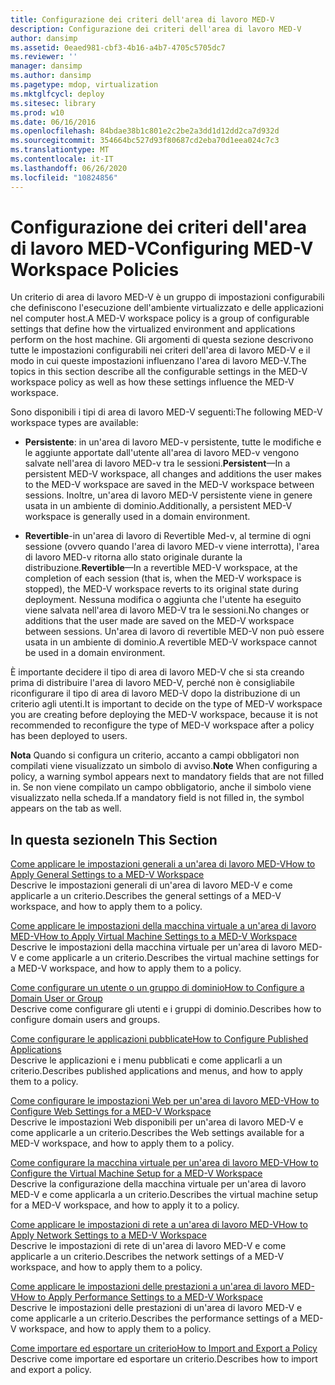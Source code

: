 ```yaml
---
title: Configurazione dei criteri dell'area di lavoro MED-V
description: Configurazione dei criteri dell'area di lavoro MED-V
author: dansimp
ms.assetid: 0eaed981-cbf3-4b16-a4b7-4705c5705dc7
ms.reviewer: ''
manager: dansimp
ms.author: dansimp
ms.pagetype: mdop, virtualization
ms.mktglfcycl: deploy
ms.sitesec: library
ms.prod: w10
ms.date: 06/16/2016
ms.openlocfilehash: 84bdae38b1c801e2c2be2a3dd1d12dd2ca7d932d
ms.sourcegitcommit: 354664bc527d93f80687cd2eba70d1eea024c7c3
ms.translationtype: MT
ms.contentlocale: it-IT
ms.lasthandoff: 06/26/2020
ms.locfileid: "10824856"
---
```

# <span data-ttu-id="b3d8e-103">Configurazione dei criteri dell'area di lavoro MED-V</span><span class="sxs-lookup"><span data-stu-id="b3d8e-103">Configuring MED-V Workspace Policies</span></span>


<span data-ttu-id="b3d8e-104">Un criterio di area di lavoro MED-V è un gruppo di impostazioni configurabili che definiscono l'esecuzione dell'ambiente virtualizzato e delle applicazioni nel computer host.</span><span class="sxs-lookup"><span data-stu-id="b3d8e-104">A MED-V workspace policy is a group of configurable settings that define how the virtualized environment and applications perform on the host machine.</span></span> <span data-ttu-id="b3d8e-105">Gli argomenti di questa sezione descrivono tutte le impostazioni configurabili nei criteri dell'area di lavoro MED-V e il modo in cui queste impostazioni influenzano l'area di lavoro MED-V.</span><span class="sxs-lookup"><span data-stu-id="b3d8e-105">The topics in this section describe all the configurable settings in the MED-V workspace policy as well as how these settings influence the MED-V workspace.</span></span>

<span data-ttu-id="b3d8e-106">Sono disponibili i tipi di area di lavoro MED-V seguenti:</span><span class="sxs-lookup"><span data-stu-id="b3d8e-106">The following MED-V workspace types are available:</span></span>

-   <span data-ttu-id="b3d8e-107">**Persistente**: in un'area di lavoro MED-v persistente, tutte le modifiche e le aggiunte apportate dall'utente all'area di lavoro MED-v vengono salvate nell'area di lavoro MED-v tra le sessioni.</span><span class="sxs-lookup"><span data-stu-id="b3d8e-107">**Persistent**—In a persistent MED-V workspace, all changes and additions the user makes to the MED-V workspace are saved in the MED-V workspace between sessions.</span></span> <span data-ttu-id="b3d8e-108">Inoltre, un'area di lavoro MED-V persistente viene in genere usata in un ambiente di dominio.</span><span class="sxs-lookup"><span data-stu-id="b3d8e-108">Additionally, a persistent MED-V workspace is generally used in a domain environment.</span></span>

-   <span data-ttu-id="b3d8e-109">**Revertible**-in un'area di lavoro di Revertible Med-v, al termine di ogni sessione (ovvero quando l'area di lavoro MED-v viene interrotta), l'area di lavoro MED-v ritorna allo stato originale durante la distribuzione.</span><span class="sxs-lookup"><span data-stu-id="b3d8e-109">**Revertible**—In a revertible MED-V workspace, at the completion of each session (that is, when the MED-V workspace is stopped), the MED-V workspace reverts to its original state during deployment.</span></span> <span data-ttu-id="b3d8e-110">Nessuna modifica o aggiunta che l'utente ha eseguito viene salvata nell'area di lavoro MED-V tra le sessioni.</span><span class="sxs-lookup"><span data-stu-id="b3d8e-110">No changes or additions that the user made are saved on the MED-V workspace between sessions.</span></span> <span data-ttu-id="b3d8e-111">Un'area di lavoro di revertible MED-V non può essere usata in un ambiente di dominio.</span><span class="sxs-lookup"><span data-stu-id="b3d8e-111">A revertible MED-V workspace cannot be used in a domain environment.</span></span>

<span data-ttu-id="b3d8e-112">È importante decidere il tipo di area di lavoro MED-V che si sta creando prima di distribuire l'area di lavoro MED-V, perché non è consigliabile riconfigurare il tipo di area di lavoro MED-V dopo la distribuzione di un criterio agli utenti.</span><span class="sxs-lookup"><span data-stu-id="b3d8e-112">It is important to decide on the type of MED-V workspace you are creating before deploying the MED-V workspace, because it is not recommended to reconfigure the type of MED-V workspace after a policy has been deployed to users.</span></span>

<span data-ttu-id="b3d8e-113">**Nota**  Quando si configura un criterio, accanto a campi obbligatori non compilati viene visualizzato un simbolo di avviso.</span><span class="sxs-lookup"><span data-stu-id="b3d8e-113">**Note** When configuring a policy, a warning symbol appears next to mandatory fields that are not filled in.</span></span> <span data-ttu-id="b3d8e-114">Se non viene compilato un campo obbligatorio, anche il simbolo viene visualizzato nella scheda.</span><span class="sxs-lookup"><span data-stu-id="b3d8e-114">If a mandatory field is not filled in, the symbol appears on the tab as well.</span></span>

 

## <span data-ttu-id="b3d8e-115">In questa sezione</span><span class="sxs-lookup"><span data-stu-id="b3d8e-115">In This Section</span></span>


<a href="" id="how-to-apply-general-settings-to-a-med-v-workspace"></a>[<span data-ttu-id="b3d8e-116">Come applicare le impostazioni generali a un'area di lavoro MED-V</span><span class="sxs-lookup"><span data-stu-id="b3d8e-116">How to Apply General Settings to a MED-V Workspace</span></span>](how-to-apply-general-settings-to-a-med-v-workspace.md)  
<span data-ttu-id="b3d8e-117">Descrive le impostazioni generali di un'area di lavoro MED-V e come applicarle a un criterio.</span><span class="sxs-lookup"><span data-stu-id="b3d8e-117">Describes the general settings of a MED-V workspace, and how to apply them to a policy.</span></span>

<a href="" id="how-to-apply-virtual-machine-settings-to-a-med-v-workspace"></a>[<span data-ttu-id="b3d8e-118">Come applicare le impostazioni della macchina virtuale a un'area di lavoro MED-V</span><span class="sxs-lookup"><span data-stu-id="b3d8e-118">How to Apply Virtual Machine Settings to a MED-V Workspace</span></span>](how-to-apply-virtual-machine-settings-to-a-med-v-workspace.md)  
<span data-ttu-id="b3d8e-119">Descrive le impostazioni della macchina virtuale per un'area di lavoro MED-V e come applicarle a un criterio.</span><span class="sxs-lookup"><span data-stu-id="b3d8e-119">Describes the virtual machine settings for a MED-V workspace, and how to apply them to a policy.</span></span>

<a href="" id="how-to-configure-a-domain-user-or-group"></a>[<span data-ttu-id="b3d8e-120">Come configurare un utente o un gruppo di dominio</span><span class="sxs-lookup"><span data-stu-id="b3d8e-120">How to Configure a Domain User or Group</span></span>](how-to-configure-a-domain-user-or-groupmedvv2.md)  
<span data-ttu-id="b3d8e-121">Descrive come configurare gli utenti e i gruppi di dominio.</span><span class="sxs-lookup"><span data-stu-id="b3d8e-121">Describes how to configure domain users and groups.</span></span>

<a href="" id="how-to-configure-published-applications"></a>[<span data-ttu-id="b3d8e-122">Come configurare le applicazioni pubblicate</span><span class="sxs-lookup"><span data-stu-id="b3d8e-122">How to Configure Published Applications</span></span>](how-to-configure-published-applicationsmedvv2.md)  
<span data-ttu-id="b3d8e-123">Descrive le applicazioni e i menu pubblicati e come applicarli a un criterio.</span><span class="sxs-lookup"><span data-stu-id="b3d8e-123">Describes published applications and menus, and how to apply them to a policy.</span></span>

<a href="" id="how-to-configure-web-settings-for-a-med-v-workspace"></a>[<span data-ttu-id="b3d8e-124">Come configurare le impostazioni Web per un'area di lavoro MED-V</span><span class="sxs-lookup"><span data-stu-id="b3d8e-124">How to Configure Web Settings for a MED-V Workspace</span></span>](how-to-configure-web-settings-for-a-med-v-workspace.md)  
<span data-ttu-id="b3d8e-125">Descrive le impostazioni Web disponibili per un'area di lavoro MED-V e come applicarle a un criterio.</span><span class="sxs-lookup"><span data-stu-id="b3d8e-125">Describes the Web settings available for a MED-V workspace, and how to apply them to a policy.</span></span>

<a href="" id="how-to-configure-the-virtual-machine-setup-for-a-med-v-workspace"></a>[<span data-ttu-id="b3d8e-126">Come configurare la macchina virtuale per un'area di lavoro MED-V</span><span class="sxs-lookup"><span data-stu-id="b3d8e-126">How to Configure the Virtual Machine Setup for a MED-V Workspace</span></span>](how-to-configure-the-virtual-machine-setup-for-a-med-v-workspace.md)  
<span data-ttu-id="b3d8e-127">Descrive la configurazione della macchina virtuale per un'area di lavoro MED-V e come applicarla a un criterio.</span><span class="sxs-lookup"><span data-stu-id="b3d8e-127">Describes the virtual machine setup for a MED-V workspace, and how to apply it to a policy.</span></span>

<a href="" id="how-to-apply-network-settings-to-a-med-v-workspace"></a>[<span data-ttu-id="b3d8e-128">Come applicare le impostazioni di rete a un'area di lavoro MED-V</span><span class="sxs-lookup"><span data-stu-id="b3d8e-128">How to Apply Network Settings to a MED-V Workspace</span></span>](how-to-apply-network-settings-to-a-med-v-workspace.md)  
<span data-ttu-id="b3d8e-129">Descrive le impostazioni di rete di un'area di lavoro MED-V e come applicarle a un criterio.</span><span class="sxs-lookup"><span data-stu-id="b3d8e-129">Describes the network settings of a MED-V workspace, and how to apply them to a policy.</span></span>

<a href="" id="how-to-apply-performance-settings-to-a-med-v-workspace"></a>[<span data-ttu-id="b3d8e-130">Come applicare le impostazioni delle prestazioni a un'area di lavoro MED-V</span><span class="sxs-lookup"><span data-stu-id="b3d8e-130">How to Apply Performance Settings to a MED-V Workspace</span></span>](how-to-apply-performance-settings-to-a-med-v-workspace.md)  
<span data-ttu-id="b3d8e-131">Descrive le impostazioni delle prestazioni di un'area di lavoro MED-V e come applicarle a un criterio.</span><span class="sxs-lookup"><span data-stu-id="b3d8e-131">Describes the performance settings of a MED-V workspace, and how to apply them to a policy.</span></span>

<a href="" id="how-to-import-and-export-a-policy"></a>[<span data-ttu-id="b3d8e-132">Come importare ed esportare un criterio</span><span class="sxs-lookup"><span data-stu-id="b3d8e-132">How to Import and Export a Policy</span></span>](how-to-import-and-export-a-policy.md)  
<span data-ttu-id="b3d8e-133">Descrive come importare ed esportare un criterio.</span><span class="sxs-lookup"><span data-stu-id="b3d8e-133">Describes how to import and export a policy.</span></span>

 

 





